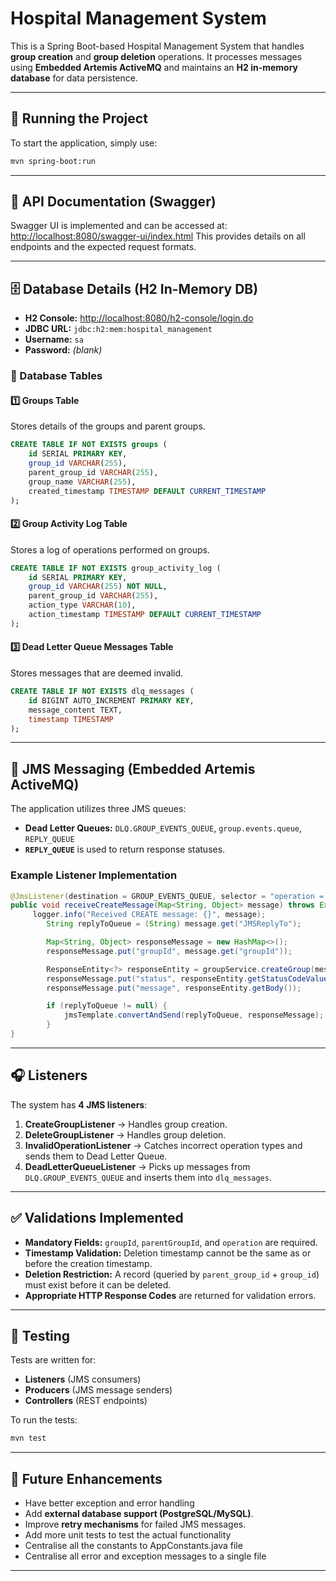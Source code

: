 # Hospital Management System

This is a Spring Boot-based Hospital Management System that handles **group creation** and **group deletion** operations. It processes messages using **Embedded Artemis ActiveMQ** and maintains an **H2 in-memory database** for data persistence.

---

## 🚀 Running the Project
To start the application, simply use:
```sh
mvn spring-boot:run
```

---
## 📜 API Documentation (Swagger)
Swagger UI is implemented and can be accessed at:
[http://localhost:8080/swagger-ui/index.html](http://localhost:8080/swagger-ui/index.html)
This provides details on all endpoints and the expected request formats.

---

## 🗄️ Database Details (H2 In-Memory DB)
- **H2 Console:** [http://localhost:8080/h2-console/login.do](http://localhost:8080/h2-console/login.do)
- **JDBC URL:** `jdbc:h2:mem:hospital_management`
- **Username:** `sa`
- **Password:** _(blank)_

### **📝 Database Tables**
#### 1️⃣ **Groups Table**
Stores details of the groups and parent groups.
```sql
CREATE TABLE IF NOT EXISTS groups (
    id SERIAL PRIMARY KEY,
    group_id VARCHAR(255),
    parent_group_id VARCHAR(255),
    group_name VARCHAR(255),
    created_timestamp TIMESTAMP DEFAULT CURRENT_TIMESTAMP
);
```
#### 2️⃣ **Group Activity Log Table**
Stores a log of operations performed on groups.
```sql
CREATE TABLE IF NOT EXISTS group_activity_log (
    id SERIAL PRIMARY KEY,
    group_id VARCHAR(255) NOT NULL,
    parent_group_id VARCHAR(255),
    action_type VARCHAR(10),
    action_timestamp TIMESTAMP DEFAULT CURRENT_TIMESTAMP
);
```
#### 3️⃣ **Dead Letter Queue Messages Table**
Stores messages that are deemed invalid.
```sql
CREATE TABLE IF NOT EXISTS dlq_messages (
    id BIGINT AUTO_INCREMENT PRIMARY KEY,
    message_content TEXT,
    timestamp TIMESTAMP
);
```

---

## 📩 JMS Messaging (Embedded Artemis ActiveMQ)
The application utilizes three JMS queues:
- **Dead Letter Queues:** `DLQ.GROUP_EVENTS_QUEUE`, `group.events.queue`, `REPLY_QUEUE`
- **`REPLY_QUEUE`** is used to return response statuses.

### **Example Listener Implementation**
```java
@JmsListener(destination = GROUP_EVENTS_QUEUE, selector = "operation = 'CREATE'", containerFactory = "jmsListenerContainerFactory", concurrency = "3-5")
public void receiveCreateMessage(Map<String, Object> message) throws Exception {
     logger.info("Received CREATE message: {}", message);
        String replyToQueue = (String) message.get("JMSReplyTo");

        Map<String, Object> responseMessage = new HashMap<>();
        responseMessage.put("groupId", message.get("groupId"));

        ResponseEntity<?> responseEntity = groupService.createGroup(message);
        responseMessage.put("status", responseEntity.getStatusCodeValue());
        responseMessage.put("message", responseEntity.getBody());

        if (replyToQueue != null) {
            jmsTemplate.convertAndSend(replyToQueue, responseMessage);
        }
}
```

---

## 🎧 Listeners
The system has **4 JMS listeners**:
1. **CreateGroupListener** → Handles group creation.
2. **DeleteGroupListener** → Handles group deletion.
3. **InvalidOperationListener** → Catches incorrect operation types and sends them to Dead Letter Queue.
4. **DeadLetterQueueListener** → Picks up messages from `DLQ.GROUP_EVENTS_QUEUE` and inserts them into `dlq_messages`.

---

## ✅ Validations Implemented
- **Mandatory Fields:** `groupId`, `parentGroupId`, and `operation` are required.
- **Timestamp Validation:** Deletion timestamp cannot be the same as or before the creation timestamp.
- **Deletion Restriction:** A record (queried by `parent_group_id` + `group_id`) must exist before it can be deleted.
- **Appropriate HTTP Response Codes** are returned for validation errors.

---

## 🧪 Testing
Tests are written for:
- **Listeners** (JMS consumers)
- **Producers** (JMS message senders)
- **Controllers** (REST endpoints)

To run the tests:
```sh
mvn test
```

---

## 🚀 Future Enhancements
- Have better exception and error handling
- Add **external database support (PostgreSQL/MySQL)**.
- Improve **retry mechanisms** for failed JMS messages.
- Add more unit tests to test the actual functionality
- Centralise all the constants to AppConstants.java file
- Centralise all error and exception messages to a single file
---

